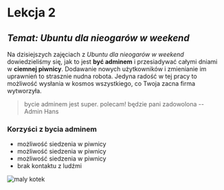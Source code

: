 # Lekcja 2
## _Temat: Ubuntu dla nieogarów w weekend_

Na dzisiejszych zajęciach z _Ubuntu dla nieogarów w weekend_ dowiedzieliśmy się, jak to jest **być adminem** i przesiadywać całymi dniami w **ciemnej piwnicy**.
Dodawanie nowych użytkowników i zmienianie im uprawnień to strasznie nudna robota. Jedyna radość w tej pracy to możliwość 
wysłania w kosmos wszystkiego, co Twoja zacna firma wytworzyła.

> bycie adminem jest super. polecam! będzie pani zadowolona 
-- Admin Hans

### **Korzyści z bycia adminem**
* możliwość siedzenia w piwnicy
* możliwość siedzenia w piwnicy
* możliwość siedzenia w piwnicy
* brak kontaktu z ludźmi

![maly kotek](https://fthmb.tqn.com/S9yfN3EPhN_v3ml-7DW3-cQKj_g=/3372x2248/filters:fill(auto,1)/kitten-looking-at-camera-521981437-57d840213df78c583374be3b.jpg)



